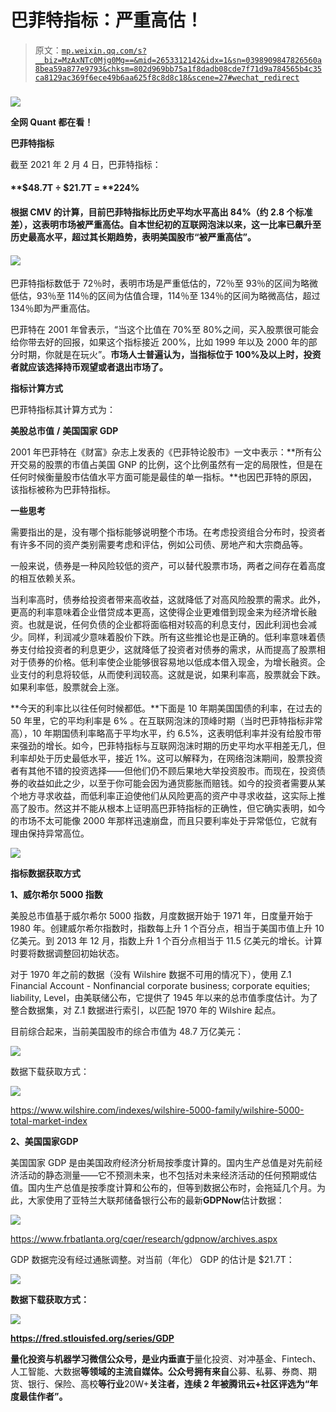 # 巴菲特指标：严重高估！

> 原文：[`mp.weixin.qq.com/s?__biz=MzAxNTc0Mjg0Mg==&mid=2653312142&idx=1&sn=0398909847826560a8bea59a877e9793&chksm=802d969bb75a1f8dadb08cde7f71d9a784565b4c35ca8129ac369f6ece49b6aa625f8c8d8c18&scene=27#wechat_redirect`](http://mp.weixin.qq.com/s?__biz=MzAxNTc0Mjg0Mg==&mid=2653312142&idx=1&sn=0398909847826560a8bea59a877e9793&chksm=802d969bb75a1f8dadb08cde7f71d9a784565b4c35ca8129ac369f6ece49b6aa625f8c8d8c18&scene=27#wechat_redirect)

### 

![](img/5f7e444cbd0879522a8a640b9a701dd5.png)

**全网 Quant 都在看！**

**巴菲特指标**

截至 2021 年 2 月 4 日，巴菲特指标：

#### **$48.7T ÷ $21.7T = ****224%**

#### 根据 CMV 的计算，**目前巴菲特指标比历史平均水平高出 84%（约 2.8 个标准差），这表明市场被严重高估**。自本世纪初的互联网泡沫以来，这一比率已飙升至历史最高水平，超过其长期趋势，表明美国股市“被严重高估”。 

#### ![](img/9322090689df7b7c3bb248a18f06f82d.png)

巴菲特指标数低于 72％时，表明市场是严重低估的，72％至 93％的区间为略微低估，93％至 114％的区间为估值合理，114％至 134％的区间为略微高估，超过 134％即为严重高估。

巴菲特在 2001 年曾表示，“当这个比值在 70%至 80%之间，买入股票很可能会给你带去好的回报，如果这个指标接近 200%，比如 1999 年以及 2000 年的部分时期，你就是在玩火”。**市场人士普遍认为，当指标位于 100%及以上时，投资者就应该选择持币观望或者退出市场了。**

**指标计算方式**

巴菲特指标其计算方式为：

**美股总市值** **/** **美国国家 GDP**

2001 年巴菲特在《财富》杂志上发表的《巴菲特论股市》一文中表示：**所有公开交易的股票的市值占美国 GNP 的比例，这个比例虽然有一定的局限性，但是在任何时候衡量股市估值水平方面可能是最佳的单一指标。**也因巴菲特的原因，该指标被称为巴菲特指标。

**一些思考**

需要指出的是，没有哪个指标能够说明整个市场。在考虑投资组合分布时，投资者有许多不同的资产类别需要考虑和评估，例如公司债、房地产和大宗商品等。

一般来说，债券是一种风险较低的资产，可以替代股票市场，两者之间存在着高度的相互依赖关系。 

当利率高时，债券给投资者带来高收益，这就降低了对高风险股票的需求。此外，更高的利率意味着企业借贷成本更高，这使得企业更难借到现金来为经济增长融资。也就是说，任何负债的企业都将面临相对较高的利息支付，因此利润也会减少。同样，利润减少意味着股价下跌。所有这些推论也是正确的。低利率意味着债券支付给投资者的利息更少，这就降低了投资者对债券的需求，从而提高了股票相对于债券的价格。低利率使企业能够很容易地以低成本借入现金，为增长融资。企业支付的利息将较低，从而使利润较高。这就是说，如果利率高，股票就会下跌。如果利率低，股票就会上涨。

**今天的利率比以往任何时候都低。**下面是 10 年期美国国债的利率，在过去的 50 年里，它的平均利率是 6% 。在互联网泡沫的顶峰时期（当时巴菲特指标非常高），10 年期国债利率略高于平均水平，约 6.5%，这表明低利率并没有给股市带来强劲的增长。如今，巴菲特指标与互联网泡沫时期的历史平均水平相差无几，但利率却处于历史最低水平，接近 1%。这可以解释为，在网络泡沫期间，股票投资者有其他不错的投资选择——但他们仍不顾后果地大举投资股市。而现在，投资债券的收益如此之少，以至于你可能会因为通货膨胀而赔钱。如今的投资者需要从某个地方寻求收益，而低利率正迫使他们从风险更高的资产中寻求收益，这实际上推高了股市。然这并不能从根本上证明高巴菲特指标的正确性，但它确实表明，如今的市场不太可能像 2000 年那样迅速崩盘，而且只要利率处于异常低位，它就有理由保持异常高位。

![](img/3a4a8d98b0e741307f48133898a969b7.png)

**指标数据获取方式**

**1、威尔希尔 5000 指数**

美股总市值基于威尔希尔 5000 指数，月度数据开始于 1971 年，日度量开始于 1980 年。创建威尔希尔指数时，指数每上升 1 个百分点，相当于美国市值上升 10 亿美元。到 2013 年 12 月，指数上升 1 个百分点相当于 11.5 亿美元的增长。计算时要将数据调整回初始状态。

对于 1970 年之前的数据（没有 Wilshire 数据不可用的情况下），使用 Z.1 Financial Account - Nonfinancial corporate business; corporate equities; liability, Level，由美联储公布，它提供了 1945 年以来的总市值季度估计。为了整合数据集，对 Z.1 数据进行索引，以匹配 1970 年的 Wilshire 起点。

目前综合起来，当前美国股市的综合市值为 48.7 万亿美元：

![](img/a7ac33c4ee974d35fc12df7923e6cbf1.png)

数据下载获取方式： 

![](img/1154f7b7cb37fd8e1aae6c3618312eff.png)

https://www.wilshire.com/indexes/wilshire-5000-family/wilshire-5000-total-market-index

**2、**美国国家**GDP**

美国国家 GDP 是由美国政府经济分析局按季度计算的。国内生产总值是对先前经济活动的静态测量——它不预测未来，也不包括对未来经济活动的任何预期或估值。国内生产总值是按季度计算和公布的，但等到数据公布时，会拖延几个月。为此，大家使用了亚特兰大联邦储备银行公布的最新**GDPNow**估计数据：

![](img/36afed040f2fd9c1c4ac90d382db4973.png)

https://www.frbatlanta.org/cqer/research/gdpnow/archives.aspx

GDP 数据完没有经过通胀调整。对当前（年化） GDP 的估计是 $21.7T：

![](img/e0c5619cc6cc507c6f5e4cbe96f79da1.png)

**数据下载获取方式：**

**![](img/43660fa6b4535a743717f816a261b500.png)**

**https://fred.stlouisfed.org/series/GDP**

**量化投资与机器学习微信公众号，是业内垂直于**量化投资、对冲基金、Fintech、人工智能、大数据**等领域的主流自媒体。公众号拥有来自**公募、私募、券商、期货、银行、保险、高校**等行业**20W+**关注者，连续 2 年被腾讯云+社区评选为“年度最佳作者”。**